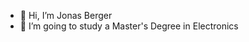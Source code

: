 - 👋 Hi, I’m Jonas Berger
- 🌱 I’m going to study a Master's Degree in Electronics

<!---
- 📫 How to reach me: jpni.berger@gmail.com
jonberalpha/jonberalpha is a ✨ special ✨ repository because its `README.md` (this file) appears on your GitHub profile.
You can click the Preview link to take a look at your changes.
--->
